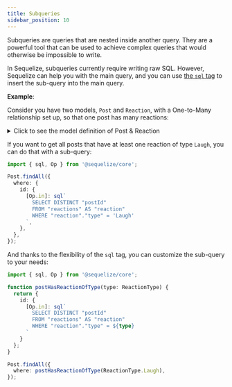 ```yaml
---
title: Subqueries
sidebar_position: 10
---
```


Subqueries are queries that are nested inside another query. They are a powerful tool that can be used to achieve complex queries that would otherwise be impossible to write.

In Sequelize, subqueries currently require writing raw SQL. However, Sequelize can help you with the main query, and you can use [the `sql` tag](./raw-queries.mdx) to insert the sub-query into the main query.

__Example__:

Consider you have two models, `Post` and `Reaction`, with a One-to-Many relationship set up, so that one post has many reactions:

<details>
<summary>Click to see the model definition of Post & Reaction</summary>

```ts
import { Sequelize, Model, DataTypes, InferCreationAttributes, InferAttributes } from '@sequelize/core';
import { Attribute, AutoIncrement, PrimaryKey, NotNull, HasMany } from '@sequelize/decorators-legacy';
import { SqliteDialect } from '@sequelize/sqlite3';

class Post extends Model<InferAttributes<Post>, InferCreationAttributes<Post>> {
  @PrimaryKey
  @Attribute(DataTypes.INTEGER)
  @AutoIncrement
  declare id: number;
    
  @Attribute(DataTypes.STRING)
  @NotNull
  declare content: string;
    
  @HasMany(() => Reaction, 'postId')
  declare reactions?: NonAttribute<Reaction[]>;
}

enum ReactionType {
  Like = 'Like',
  Angry = 'Angry',
  Laugh = 'Laugh',
  Sad = 'Sad',
}

class Reaction extends Model {
  @PrimaryKey
  @Attribute(DataTypes.INTEGER)
  @AutoIncrement
  declare id: number;
    
  @Attribute(DataTypes.ENUM(Object.keys(ReactionType)))
  @NotNull
  declare type: ReactionType;
    
  @Attribute(DataTypes.INTEGER)
  @NotNull
  declare postId: number;
}

const sequelize = new Sequelize({
  dialect: SqliteDialect,
  storage: ':memory:',
  models: [Post, Reaction],
});
```

</details>

If you want to get all posts that have at least one reaction of type `Laugh`, you can do that with a sub-query:

```ts
import { sql, Op } from '@sequelize/core';

Post.findAll({
  where: {
    id: {
      [Op.in]: sql`
        SELECT DISTINCT "postId"
        FROM "reactions" AS "reaction"
        WHERE "reaction"."type" = 'Laugh'
      `,
    },
  },
});
```

And thanks to the flexibility of the `sql` tag, you can customize the sub-query to your needs:

```ts
import { sql, Op } from '@sequelize/core';

function postHasReactionOfType(type: ReactionType) {
  return {
    id: { 
      [Op.in]: sql`
        SELECT DISTINCT "postId"
        FROM "reactions" AS "reaction"
        WHERE "reaction"."type" = ${type}
      `
    }
  };
}

Post.findAll({
  where: postHasReactionOfType(ReactionType.Laugh),
});
```
